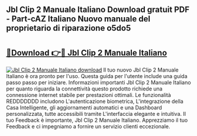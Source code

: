 ## Jbl Clip 2 Manuale Italiano Download gratuit PDF - Part-cAZ Italiano Nuovo manuale del proprietario di riparazione o5do5

# <h2><a href="http://dfe83xs.blite.top/?on=Jbl+Clip+2+Manuale+Italiano">🔗Download 👉🔴 Jbl Clip 2 Manuale Italiano</a></h2>

[![Jbl Clip 2 Manuale Italiano download](https://i.imgur.com/lujVjoI.png)](http://dfe83xs.blite.top/?on=Jbl+Clip+2+Manuale+Italiano)
Il tuo nuovo Jbl Clip 2 Manuale Italiano è ora pronto per l'uso. Questa guida per l'utente include una guida passo passo per iniziare. Informazioni importanti Jbl Clip 2 Manuale Italiano per quanto riguarda la connettività questo prodotto richiede una connessione internet stabile per prestazioni ottimali. Le funzionalità REDDDDDDD includono L'autenticazione biometrica, L'integrazione della Casa Intelligente, gli aggiornamenti automatici e una Dashboard personalizzata, tutte accessibili tramite L'interfaccia elegante e intuitiva. Il tuo Feedback è importante, Jbl Clip 2 Manuale Italiano. Apprezziamo il tuo Feedback e ci impegniamo a fornire un servizio clienti eccezionale.
